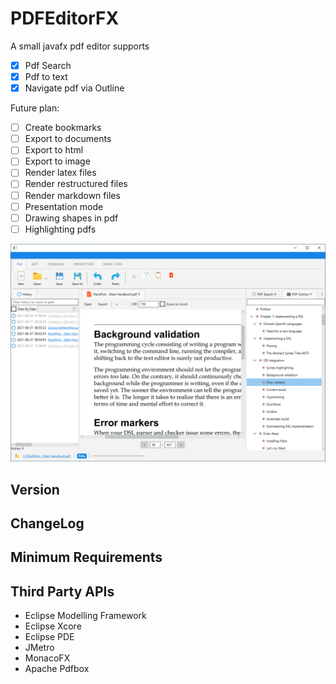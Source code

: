 # PDFEditorFX
A small javafx pdf editor supports

- [x] Pdf Search
- [x] Pdf to text
- [x] Navigate pdf via Outline

Future plan:
- [ ] Create bookmarks
- [ ] Export to documents
- [ ] Export to html
- [ ] Export to image
- [ ] Render latex files
- [ ] Render restructured files
- [ ] Render markdown files
- [ ] Presentation mode
- [ ] Drawing shapes in pdf
- [ ] Highlighting pdfs

![Application](https://github.com/chqu1012/PDFEditorFX/blob/main/PdfEditorFX/resources/01_pdfeditor.PNG)  

## Version

## ChangeLog

## Minimum Requirements

## Third Party APIs
* Eclipse Modelling Framework
* Eclipse Xcore
* Eclipse PDE
* JMetro
* MonacoFX
* Apache Pdfbox

